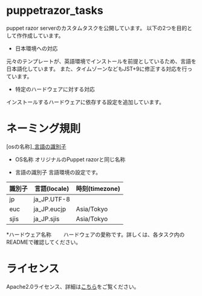 # puppetrazor_tasks
puppet razor serverのカスタムタスクを公開しています。
以下の2つを目的として作作成しています。

* 日本環境への対応

元々のテンプレートが、英語環境でインストールを前提としているため、言語を日本語化しています。
また、タイムゾーンなどもJST+9に修正する対応を行っています。


* 特定のハードウェアに対する対応

インストールするハードウェアに依存する設定を追加しています。

# ネーミング規則

[osの名称]_[言語の識別子](_[ハードウェア名称])

* OS名称
  オリジナルのPuppet razorと同じ名称

* 言語の識別子
  言語環境の設定です。
  
|識別子|言語(locale)|時刻(timezone)|
----|----|----
|jp|ja_JP.UTF-8||Asia/Tokyo|
|euc|ja_JP.eucjp|Asia/Tokyo|
|sjis|ja_JP.sjis|Asia/Tokyo|

*ハードウェア名称
　　ハードウェアの愛称です。詳しくは、各タスク内のREADMEで確認してください。

# ライセンス

Apache2.0ライセンス、詳細は[こちら](LICENSE)をご覧ください。
